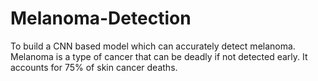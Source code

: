 # Melanoma-Detection
To build a CNN based model which can accurately detect melanoma. Melanoma is a type of cancer that can be deadly if not detected early. It accounts for 75% of skin cancer deaths.
